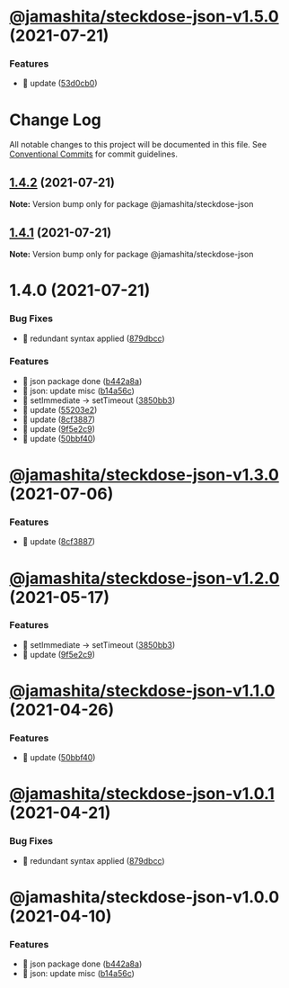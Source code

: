 # [@jamashita/steckdose-json-v1.5.0](https://github.com/jamashita/steckdose/compare/@jamashita/steckdose-json-v1.4.0...@jamashita/steckdose-json-v1.5.0) (2021-07-21)


### Features

* 🎸 update ([53d0cb0](https://github.com/jamashita/steckdose/commit/53d0cb0bc2ccc914f2247d6ac01440c6c03ed2bc))

# Change Log

All notable changes to this project will be documented in this file.
See [Conventional Commits](https://conventionalcommits.org) for commit guidelines.

## [1.4.2](https://github.com/jamashita/steckdose.git/packages/json/compare/@jamashita/steckdose-json@1.4.1...@jamashita/steckdose-json@1.4.2) (2021-07-21)

**Note:** Version bump only for package @jamashita/steckdose-json





## [1.4.1](https://github.com/jamashita/steckdose.git/packages/json/compare/@jamashita/steckdose-json@1.4.0...@jamashita/steckdose-json@1.4.1) (2021-07-21)

**Note:** Version bump only for package @jamashita/steckdose-json





# 1.4.0 (2021-07-21)


### Bug Fixes

* 🐛 redundant syntax applied ([879dbcc](https://github.com/jamashita/steckdose.git/packages/json/commit/879dbccdd19dfee4f14d2f5a97f73c65de9a6b01))


### Features

* 🎸 json package done ([b442a8a](https://github.com/jamashita/steckdose.git/packages/json/commit/b442a8a7b0ac72b25cff85bc1e727e0df078afa1))
* 🎸 json: update misc ([b14a56c](https://github.com/jamashita/steckdose.git/packages/json/commit/b14a56c5331ab3f3f3261c72f0a57ee269a21834))
* 🎸 setImmediate -> setTimeout ([3850bb3](https://github.com/jamashita/steckdose.git/packages/json/commit/3850bb391b850915dc3d6d75fa73cadf04d96e4d))
* 🎸 update ([55203e2](https://github.com/jamashita/steckdose.git/packages/json/commit/55203e259e059ec8bc0abcf6878926368b95e6de))
* 🎸 update ([8cf3887](https://github.com/jamashita/steckdose.git/packages/json/commit/8cf388705aa45b104e218807c7f2249318e58260))
* 🎸 update ([9f5e2c9](https://github.com/jamashita/steckdose.git/packages/json/commit/9f5e2c9ea14e2174f401e1fde3f84776b86e34dd))
* 🎸 update ([50bbf40](https://github.com/jamashita/steckdose.git/packages/json/commit/50bbf40024486ab571a57159c7d9f28f762eb10d))





# [@jamashita/steckdose-json-v1.3.0](https://github.com/jamashita/steckdose/compare/@jamashita/steckdose-json-v1.2.0...@jamashita/steckdose-json-v1.3.0) (2021-07-06)


### Features

* 🎸 update ([8cf3887](https://github.com/jamashita/steckdose/commit/8cf388705aa45b104e218807c7f2249318e58260))

# [@jamashita/steckdose-json-v1.2.0](https://github.com/jamashita/steckdose/compare/@jamashita/steckdose-json-v1.1.0...@jamashita/steckdose-json-v1.2.0) (2021-05-17)


### Features

* 🎸 setImmediate -> setTimeout ([3850bb3](https://github.com/jamashita/steckdose/commit/3850bb391b850915dc3d6d75fa73cadf04d96e4d))
* 🎸 update ([9f5e2c9](https://github.com/jamashita/steckdose/commit/9f5e2c9ea14e2174f401e1fde3f84776b86e34dd))

# [@jamashita/steckdose-json-v1.1.0](https://github.com/jamashita/steckdose/compare/@jamashita/steckdose-json-v1.0.1...@jamashita/steckdose-json-v1.1.0) (2021-04-26)


### Features

* 🎸 update ([50bbf40](https://github.com/jamashita/steckdose/commit/50bbf40024486ab571a57159c7d9f28f762eb10d))

# [@jamashita/steckdose-json-v1.0.1](https://github.com/jamashita/steckdose/compare/@jamashita/steckdose-json-v1.0.0...@jamashita/steckdose-json-v1.0.1) (2021-04-21)


### Bug Fixes

* 🐛 redundant syntax applied ([879dbcc](https://github.com/jamashita/steckdose/commit/879dbccdd19dfee4f14d2f5a97f73c65de9a6b01))

# @jamashita/steckdose-json-v1.0.0 (2021-04-10)


### Features

* 🎸 json package done ([b442a8a](https://github.com/jamashita/steckdose/commit/b442a8a7b0ac72b25cff85bc1e727e0df078afa1))
* 🎸 json: update misc ([b14a56c](https://github.com/jamashita/steckdose/commit/b14a56c5331ab3f3f3261c72f0a57ee269a21834))
